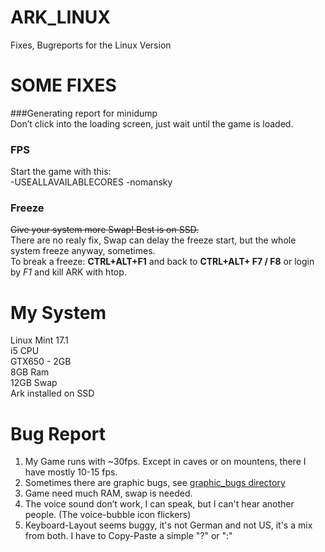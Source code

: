 # ARK_LINUX
Fixes, Bugreports for the Linux Version

# SOME FIXES
###Generating report for minidump  
Don’t click into the loading screen, just wait until the game is loaded.

### FPS
Start the game with this:  
-USEALLAVAILABLECORES -nomansky

### Freeze
~~Give your system more Swap! Best is on SSD.~~  
There are no realy fix, Swap can delay the freeze start, but the whole system freeze anyway, sometimes.  
To break a freeze: **CTRL+ALT+F1** and back to **CTRL+ALT+ F7 / F8** or login by *F1* and kill ARK with htop.

# My System
Linux Mint 17.1  
i5 CPU  
GTX650 - 2GB  
8GB Ram  
12GB Swap  
Ark installed on SSD

# Bug Report
1. My Game runs with ~30fps. Except in caves or on mountens, there I have mostly 10-15 fps.
2. Sometimes there are graphic bugs, see [graphic_bugs directory](/graphic_bugs)
3. Game need much RAM, swap is needed.
4. The voice sound don’t work, I can speak, but I can't hear another people. (The voice-bubble icon flickers)
5. Keyboard-Layout seems buggy, it's not German and not US, it's a mix from both. I have to Copy-Paste a simple "?" or ":"
